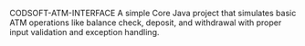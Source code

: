 CODSOFT-ATM-INTERFACE
A simple Core Java project that simulates basic ATM operations like balance check, deposit, and withdrawal with proper input validation and exception handling.
